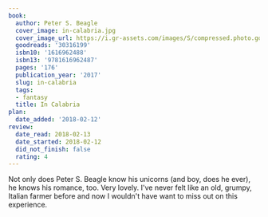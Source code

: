 ```yaml
---
book:
  author: Peter S. Beagle
  cover_image: in-calabria.jpg
  cover_image_url: https://i.gr-assets.com/images/S/compressed.photo.goodreads.com/books/1474818139l/30316199._SX98_.jpg
  goodreads: '30316199'
  isbn10: '1616962488'
  isbn13: '9781616962487'
  pages: '176'
  publication_year: '2017'
  slug: in-calabria
  tags:
  - fantasy
  title: In Calabria
plan:
  date_added: '2018-02-12'
review:
  date_read: 2018-02-13
  date_started: 2018-02-12
  did_not_finish: false
  rating: 4
---
```


Not only does Peter S. Beagle know his unicorns (and boy, does he ever), he knows his romance, too. Very lovely. I've never felt like an old, grumpy, Italian farmer before and now I wouldn't have want to miss out on this experience.
